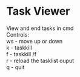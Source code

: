 # Task Viewer
View and end tasks in cmd  
Controls:  
ws - move up or down  
k - taskkill  
f - taskkill /f  
r - reload the tasklist ouput  
q - quit  
